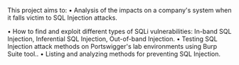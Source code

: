 This project aims to:                                                                                                                                                                                                                • Analysis of the impacts on a company's system when it falls victim to SQL Injection attacks. 

• How to find and exploit different types of SQLi vulnerabilities: In-band SQL Injection, Inferential SQL Injection, Out-of-band Injection.
• Testing SQL Injection attack methods on Portswigger's lab environments using Burp Suite tool.. 
﻿﻿﻿﻿• Listing and analyzing methods for preventing SQL Injection. 
